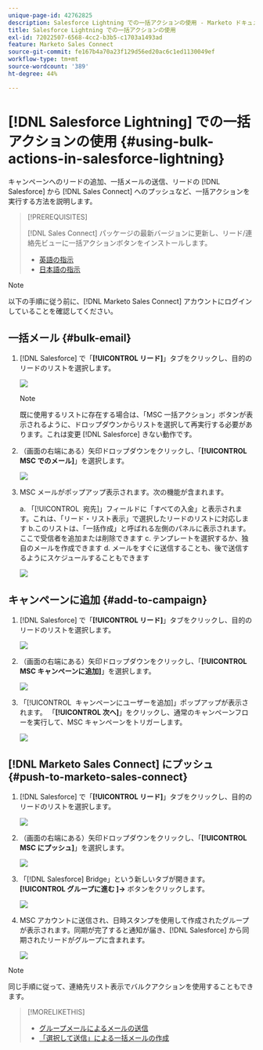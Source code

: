 ```yaml
---
unique-page-id: 42762825
description: Salesforce Lightning での一括アクションの使用 - Marketo ドキュメント - 製品ドキュメント
title: Salesforce Lightning での一括アクションの使用
exl-id: 72022507-6568-4cc2-b3b5-c1703a1493ad
feature: Marketo Sales Connect
source-git-commit: fe167b4a70a23f129d56ed20ac6c1ed1130049ef
workflow-type: tm+mt
source-wordcount: '389'
ht-degree: 44%

---
```


# [!DNL Salesforce Lightning] での一括アクションの使用 {#using-bulk-actions-in-salesforce-lightning}

キャンペーンへのリードの追加、一括メールの送信、リードの [!DNL Salesforce] から [!DNL Sales Connect] へのプッシュなど、一括アクションを実行する方法を説明します。

>[!PREREQUISITES]
>
>[!DNL Sales Connect] パッケージの最新バージョンに更新し、リード/連絡先ビューに一括アクションボタンをインストールします。
>* [ 英語の指示 ](assets/sf-guide-for-lightning-en.pdf)
>* [ 日本語の指示 ](assets/sf-guide-for-lightning-ja.pdf)

>[!NOTE]
>
>以下の手順に従う前に、[!DNL Marketo Sales Connect] アカウントにログインしていることを確認してください。

## 一括メール {#bulk-email}

1. [!DNL Salesforce] で「**[!UICONTROL リード]**」タブをクリックし、目的のリードのリストを選択します。

   ![](assets/one-6.png)

   >[!NOTE]
   >
   >既に使用するリストに存在する場合は、「MSC 一括アクション」ボタンが表示されるように、ドロップダウンからリストを選択して再実行する必要があります。これは変更 [!DNL Salesforce] きない動作です。

1. （画面の右端にある）矢印ドロップダウンをクリックし、「**[!UICONTROL MSC でのメール]**」を選択します。

   ![](assets/two-6.png)

1. MSC メールがポップアップ表示されます。次の機能が含まれます。

   a. 「[!UICONTROL &#x200B; 宛先 &#x200B;]」フィールドに「すべての入金」と表示されます。これは、「リード・リスト表示」で選択したリードのリストに対応します
b.このリストは、「一括作成」と呼ばれる左側のパネルに表示されます。ここで受信者を追加または削除できます
c. テンプレートを選択するか、独自のメールを作成できます
d. メールをすぐに送信することも、後で送信するようにスケジュールすることもできます

   ![](assets/three-5.png)

## キャンペーンに追加 {#add-to-campaign}

1. [!DNL Salesforce] で「**[!UICONTROL リード]**」タブをクリックし、目的のリードのリストを選択します。

   ![](assets/four-4.png)

1. （画面の右端にある）矢印ドロップダウンをクリックし、「**[!UICONTROL MSC キャンペーンに追加]**」を選択します。

   ![](assets/five-4.png)

1. 「[!UICONTROL &#x200B; キャンペーンにユーザーを追加 &#x200B;]」ポップアップが表示されます。 「**[!UICONTROL 次へ]**」をクリックし、通常のキャンペーンフローを実行して、MSC キャンペーンをトリガーします。

   ![](assets/six-1.png)

## [!DNL Marketo Sales Connect] にプッシュ {#push-to-marketo-sales-connect}

1. [!DNL Salesforce] で「**[!UICONTROL リード]**」タブをクリックし、目的のリードのリストを選択します。

   ![](assets/seven-2.png)

1. （画面の右端にある）矢印ドロップダウンをクリックし、「**[!UICONTROL MSC にプッシュ]**」を選択します。

   ![](assets/eight-2.png)

1. 「[!DNL Salesforce] Bridge」という新しいタブが開きます。 **[!UICONTROL グループに進む &#x200B;]→** ボタンをクリックします。

   ![](assets/nine-2.png)

1. MSC アカウントに送信され、日時スタンプを使用して作成されたグループが表示されます。同期が完了すると通知が届き、[!DNL Salesforce] から同期されたリードがグループに含まれます。

   ![](assets/ten-1.png)

>[!NOTE]
>
>同じ手順に従って、連絡先リスト表示でバルクアクションを使用することもできます。

>[!MORELIKETHIS]
>
>* [グループメールによるメールの送信](/help/marketo/product-docs/marketo-sales-connect/email/using-the-compose-window/sending-emails-via-group-email.md)
>* [「選択して送信」による一括メールの作成](/help/marketo/product-docs/marketo-sales-connect/email/using-the-compose-window/composing-bulk-emails-with-select-and-send.md#sending-emails)
